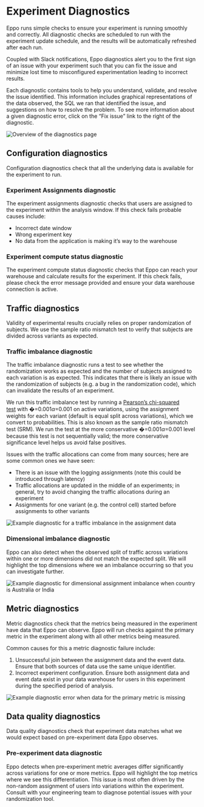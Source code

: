 # Experiment Diagnostics

Eppo runs simple checks to ensure your experiment is running smoothly and correctly. All diagnostic checks are scheduled to run with the experiment update schedule, and the results will be automatically refreshed after each run.

Coupled with Slack notifications, Eppo diagnostics alert you to the first sign of an issue with your experiment such that you can fix the issue and minimize lost time to misconfigured experimentation leading to incorrect results.

Each diagnostic contains tools to help you understand, validate, and resolve the issue identified. This information includes graphical representations of the data observed, the SQL we ran that identified the issue, and suggestions on how to resolve the problem. To see more information about a given diagnostic error, click on the “Fix issue” link to the right of the diagnostic.

![Overview of the diagnostics page](/img/experiments/diagnostics/diagnostics_overview.png)

## Configuration diagnostics

Configuration diagnostics check that all the underlying data is available for the experiment to run.

### Experiment Assignments diagnostic

The experiment assignments diagnostic checks that users are assigned to the experiment within the analysis window. If this check fails probable causes include:

- Incorrect date window
- Wrong experiment key
- No data from the application is making it’s way to the warehouse

### Experiment compute status diagnostic

The experiment compute status diagnostic checks that Eppo can reach your warehouse and calculate results for the experiment. If this check fails, please check the error message provided and ensure your data warehouse connection is active.

## Traffic diagnostics

Validity of experimental results crucially relies on proper randomization of subjects. We use the sample ratio mismatch test to verify that subjects are divided across variants as expected.

### Traffic imbalance diagnostic

The traffic imbalance diagnostic runs a test to see whether the randomization works as expected and the number of subjects assigned to each variation is as expected. This indicates that there is likely an issue with the randomization of subjects (e.g. a bug in the randomization code), which can invalidate the results of an experiment.

We run this traffic imbalance test by running a [Pearson’s chi-squared test](https://en.wikipedia.org/wiki/Pearson%27s_chi-squared_test) with �=0.001*α*=0.001 on active variations, using the assignment weights for each variant (default is equal split across variations), which we convert to probabilities. This is also known as the sample ratio mismatch test (SRM). We run the test at the more conservative �=0.001*α*=0.001 level because this test is not sequentially valid; the more conservative significance level helps us avoid false positives.

Issues with the traffic allocations can come from many sources; here are some common ones we have seen:

- There is an issue with the logging assignments (note this could be introduced through latency)
- Traffic allocations are updated in the middle of an experiments; in general, try to avoid changing the traffic allocations during an experiment
- Assignments for one variant (e.g. the control cell) started before assignments to other variants

![Example diagnostic for a traffic imbalance in the assignment data](/img/experiments/diagnostics/diagnostics_imbalance.png)

### Dimensional imbalance diagnostic

Eppo can also detect when the observed split of traffic across variations within one or more dimensions did not match the expected split. We will highlight the top dimensions where we an imbalance occurring so that you can investigate further.

![Example diagnostic for dimensional assignment imbalance when country is Australia or India](/img/experiments/diagnostics/diagnostics_imbalance_dimensional.png)

## Metric diagnostics

Metric diagnostics check that the metrics being measured in the experiment have data that Eppo can observe. Eppo will run checks against the primary metric in the experiment along with all other metrics being measured.

Common causes for this a metric diagnostic failure include:

1. Unsuccessful join between the assignment data and the event data. Ensure that both sources of data use the same unique identifier.
2. Incorrect experiment configuration. Ensure both assignment data and event data exist in your data warehouse for users in this experiment during the specified period of analysis.

![Example diagnostic error when data for the primary metric is missing](/img/experiments/diagnostics/diagnostics_metric.png)

## Data quality diagnostics

Data quality diagnostics check that experiment data matches what we would expect based on pre-experiment data Eppo observes.

### Pre-experiment data diagnostic

Eppo detects when pre-experiment metric averages differ significantly across variations for one or more metrics. Eppo will highlight the top metrics where we see this differentiation.
This issue is most often driven by the non-random assignment of users into variations within the experiment. Consult with your engineering team to diagnose potential issues with your randomization tool.
